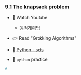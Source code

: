 ### 9.1 The knapsack problem


- 🍒 Watch Youtube
    - [동적계획법](https://www.youtube.com/watch?v=-G8kDiMAPf8)
 

- 👉 Read "Grokking Algorithms"


- 🍑 [Python - sets](https://docs.python.org/3/tutorial/datastructures.html#sets)



- 🐍 `python` practice

```python
# 
```
